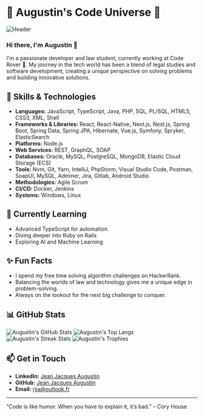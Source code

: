 # 🌟 Augustin's Code Universe 🌟

![Header](https://your-header-image-url.com)

### Hi there, I'm Augustin 👋

I'm a passionate developer and law student, currently working at Code Rover 🚀. My journey in the tech world has been a blend of legal studies and software development, creating a unique perspective on solving problems and building innovative solutions.

## 🚀 Skills & Technologies

- **Languages:** JavaScript, TypeScript, Java, PHP, SQL, PL/SQL, HTML5, CSS3, XML, Shell
- **Frameworks & Libraries:** React, React-Native, Next.js, Nest.js, Spring Boot, Spring Data, Spring JPA, Hibernate, Vue.js, Symfony, Spryker, ElasticSearch
- **Platforms:** Node.js
- **Web Services:** REST, GraphQL, SOAP
- **Databases:** Oracle, MySQL, PostgreSQL, MongoDB, Elastic Cloud Storage (ECS)
- **Tools:** Nvm, Git, Yarn, IntelliJ, PhpStorm, Visual Studio Code, Postman, SoapUI, MySQL, Adminer, Jira, Gitlab, Android Studio
- **Methodologies:** Agile Scrum
- **CI/CD:** Docker, Jenkins
- **Systems:** Windows, Linux

## 🌱 Currently Learning

- Advanced TypeScript for automation
- Diving deeper into Ruby on Rails
- Exploring AI and Machine Learning

## ✨ Fun Facts

- I spend my free time solving algorithm challenges on HackerRank.
- Balancing the worlds of law and technology gives me a unique edge in problem-solving.
- Always on the lookout for the next big challenge to conquer.

## 📊 GitHub Stats

![Augustin's GitHub Stats](https://github-readme-stats.vercel.app/api?username=yourusername&show_icons=true&theme=radical&count_private=true)
![Augustin's Top Langs](https://github-readme-stats.vercel.app/api/top-langs/?username=yourusername&layout=compact&theme=radical&count_private=true)
![Augustin's Streak Stats](https://github-readme-streak-stats.herokuapp.com/?user=yourusername&theme=radical&count_private=true)
![Augustin's Trophies](https://github-profile-trophy.vercel.app/?username=yourusername&theme=radical&count_private=true)


## 📫 Get in Touch

- **LinkedIn:** [Jean Jacques Augustin](https://www.linkedin.com/in/jean-jacques-augustin)
- **GitHub:** [Jean Jacques Augustin](https://github.com/Jean-Jacques-Augustin)
- **Email:** rjja@outlook.fr

---

“Code is like humor. When you have to explain it, it’s bad.” – Cory House
